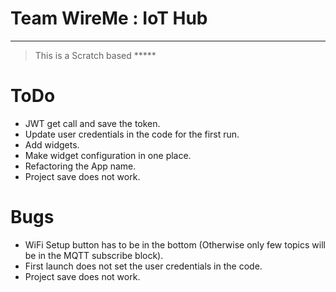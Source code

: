 Team WireMe : IoT Hub
===================
---
> This is a Scratch based *****

ToDo
===================
 - JWT get call and save the token.
 - Update user credentials in the code for the first run.
 - Add widgets.
 - Make widget configuration in one place.
 - Refactoring the App name.
 - Project save does not work.

Bugs
===================

 - WiFi Setup button has to be in the bottom (Otherwise only few topics will be in the MQTT subscribe block).
 - First launch does not set the user credentials in the code.
 - Project save does not work.